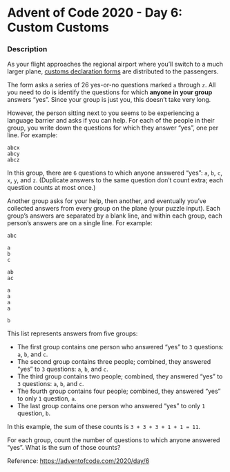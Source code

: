 Advent of Code 2020 - Day 6: Custom Customs
================

### Description

As your flight approaches the regional airport where you’ll switch to a
much larger plane, [customs declaration
forms](https://en.wikipedia.org/wiki/Customs_declaration) are
distributed to the passengers.

The form asks a series of 26 yes-or-no questions marked `a` through `z`.
All you need to do is identify the questions for which **anyone in your
group** answers “yes”. Since your group is just you, this doesn’t take
very long.

However, the person sitting next to you seems to be experiencing a
language barrier and asks if you can help. For each of the people in
their group, you write down the questions for which they answer “yes”,
one per line. For example:

    abcx
    abcy
    abcz

In this group, there are `6` questions to which anyone answered “yes”:
`a`, `b`, `c`, `x`, `y`, and `z`. (Duplicate answers to the same
question don’t count extra; each question counts at most once.)

Another group asks for your help, then another, and eventually you’ve
collected answers from every group on the plane (your puzzle input).
Each group’s answers are separated by a blank line, and within each
group, each person’s answers are on a single line. For example:

    abc
    
    a
    b
    c
    
    ab
    ac
    
    a
    a
    a
    a
    
    b

This list represents answers from five groups:

  - The first group contains one person who answered “yes” to `3`
    questions: `a`, `b`, and `c`.
  - The second group contains three people; combined, they answered
    “yes” to `3` questions: `a`, `b`, and `c`.
  - The third group contains two people; combined, they answered “yes”
    to `3` questions: `a`, `b`, and `c`.
  - The fourth group contains four people; combined, they answered “yes”
    to only `1` question, `a`.
  - The last group contains one person who answered “yes” to only `1`
    question, `b`.

In this example, the sum of these counts is `3 + 3 + 3 + 1 + 1 = 11`.

For each group, count the number of questions to which anyone answered
“yes”. What is the sum of those counts?

Reference: <https://adventofcode.com/2020/day/6>

